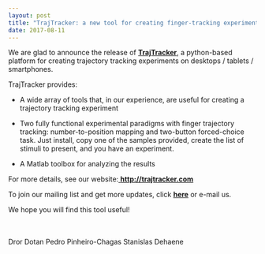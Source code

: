 ```yaml
---
layout: post
title: "TrajTracker: a new tool for creating finger-tracking experiments"
date: 2017-08-11
---
```


We are glad to announce the release of <a href="http://trajtracker.com" class="ext" target="_blank"><b>TrajTracker</b></a>, a python-based platform for creating trajectory tracking experiments on desktops / tablets / smartphones.

TrajTracker provides:

- A wide array of tools that, in our experience, are useful for creating a trajectory tracking experiment

- Two fully functional experimental paradigms with finger trajectory tracking: number-to-position mapping and two-button forced-choice task. Just install, copy one of the samples provided, create the list of stimuli to present, and you have an experiment.

- A Matlab toolbox for analyzing the results

For more details, see our website:<a href="http://trajtracker.com" class="ext" target="_blank"> <b>http://trajtracker.com</b></a>

To join our mailing list and get more updates, click <a href="https://groups.google.com/forum/#%21forum/trajtracker-users" class="ext" target="_blank"><b>here</b></a> or e-mail us.

We hope you will find this tool useful!
  
  
<br>
<br>
Dror Dotan  
Pedro Pinheiro-Chagas  
Stanislas Dehaene  

